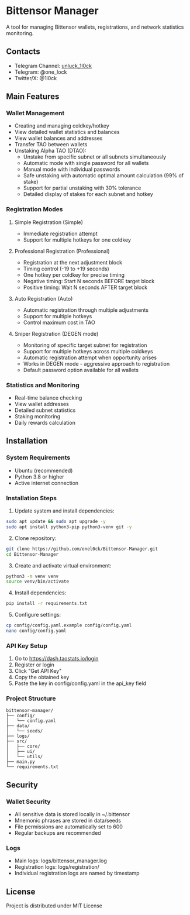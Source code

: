 # Bittensor Manager
A tool for managing Bittensor wallets, registrations, and network statistics monitoring.

## Contacts
* Telegram Channel: [unluck_1l0ck](https://t.me/unluck_1l0ck)
* Telegram: @one_lock
* Twitter/X: @1l0ck

## Main Features

### Wallet Management
* Creating and managing coldkey/hotkey
* View detailed wallet statistics and balances
* View wallet balances and addresses
* Transfer TAO between wallets
* Unstaking Alpha TAO (DTAO):
  * Unstake from specific subnet or all subnets simultaneously
  * Automatic mode with single password for all wallets
  * Manual mode with individual passwords
  * Safe unstaking with automatic optimal amount calculation (99% of stake)
  * Support for partial unstaking with 30% tolerance
  * Detailed display of stakes for each subnet and hotkey

### Registration Modes
1. Simple Registration (Simple)
   * Immediate registration attempt
   * Support for multiple hotkeys for one coldkey

2. Professional Registration (Professional)
   * Registration at the next adjustment block
   * Timing control (-19 to +19 seconds)
   * One hotkey per coldkey for precise timing
   * Negative timing: Start N seconds BEFORE target block
   * Positive timing: Wait N seconds AFTER target block

3. Auto Registration (Auto)
   * Automatic registration through multiple adjustments
   * Support for multiple hotkeys
   * Control maximum cost in TAO

4. Sniper Registration (DEGEN mode)
   * Monitoring of specific target subnet for registration
   * Support for multiple hotkeys across multiple coldkeys
   * Automatic registration attempt when opportunity arises
   * Works in DEGEN mode - aggressive approach to registration
   * Default password option available for all wallets

### Statistics and Monitoring
* Real-time balance checking
* View wallet addresses
* Detailed subnet statistics
* Staking monitoring
* Daily rewards calculation

## Installation

### System Requirements
* Ubuntu (recommended)
* Python 3.8 or higher
* Active internet connection

### Installation Steps
1. Update system and install dependencies:
```bash
sudo apt update && sudo apt upgrade -y
sudo apt install python3-pip python3-venv git -y
```

2. Clone repository:
```bash
git clone https://github.com/onel0ck/Bittensor-Manager.git
cd Bittensor-Manager
```

3. Create and activate virtual environment:
```bash
python3 -m venv venv
source venv/bin/activate
```

4. Install dependencies:
```bash
pip install -r requirements.txt
```

5. Configure settings:
```bash
cp config/config.yaml.example config/config.yaml
nano config/config.yaml
```

### API Key Setup
1. Go to https://dash.taostats.io/login
2. Register or login
3. Click "Get API Key"
4. Copy the obtained key
5. Paste the key in config/config.yaml in the api_key field

### Project Structure
```
bittensor-manager/
├── config/
│   └── config.yaml
├── data/
│   └── seeds/
├── logs/
├── src/
│   ├── core/
│   ├── ui/
│   └── utils/
├── main.py
└── requirements.txt
```

## Security

### Wallet Security
* All sensitive data is stored locally in ~/.bittensor
* Mnemonic phrases are stored in data/seeds
* File permissions are automatically set to 600
* Regular backups are recommended

### Logs
* Main logs: logs/bittensor_manager.log
* Registration logs: logs/registration/
* Individual registration logs are named by timestamp

## License
Project is distributed under MIT License
